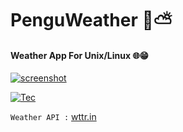 # PenguWeather 🐧⛅
#### Weather App For Unix/Linux 🌐😁
[![screenshot](https://i.ibb.co/M5bK7dq/screenshot.png "screenshot")](https://github.com/hosseinyn/PenguWeather "screenshot")

[![Tec](https://skillicons.dev/icons?i=bash,linux)](https://skillicons.dev)

`Weather API :` [wttr.in](https://wttr.in "wttr.in")
